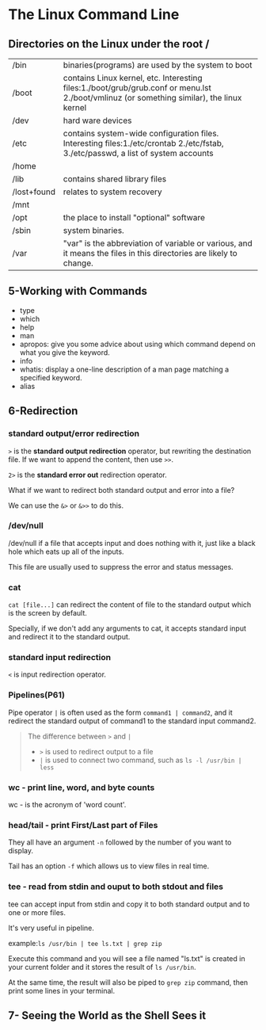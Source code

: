 # The Linux Command Line



## Directories on the Linux under the root /

|             |                                                              |
| ----------- | ------------------------------------------------------------ |
| /bin        | binaries(programs) are used by the system to boot            |
| /boot       | contains Linux kernel, etc.    Interesting files:1./boot/grub/grub.conf or menu.lst  2./boot/vmlinuz (or something similar), the linux kernel |
| /dev        | hard ware devices                                            |
| /etc        | contains system-wide configuration files.    Interesting files:1./etc/crontab    2./etc/fstab,     3./etc/passwd, a list of system accounts |
| /home       |                                                              |
| /lib        | contains shared library files                                |
| /lost+found | relates to system recovery                                   |
| /mnt        |                                                              |
| /opt        | the place to install "optional" software                     |
| /sbin       | system binaries.                                             |
| /var        | "var" is the abbreviation of variable or various, and it means the files in this directories are likely to change. |





## 5-Working with Commands

- type
- which
- help
- man
- apropos: give you some advice about using which command depend on what you give the keyword.
- info
- whatis: display a one-line description of a man page matching a specified keyword.
- alias





## 6-Redirection

### standard output/error redirection

`>` is the **standard output redirection** operator, but rewriting the destination file. If we want to append the content, then use `>>`. 

`2>` is the **standard error out** redirection operator.

What if we want to redirect both standard output and error into a file?

We can use the `&>` or `&>>` to do this.



### **/dev/null**

/dev/null if a file that accepts input and does nothing with it, just like a black hole which eats up all of the inputs.

This file are usually used to suppress the error and status messages.



### cat

`cat [file...]` can redirect the content of file to the standard output which is the screen by default.

Specially, if we don't add any arguments to cat, it accepts standard input and redirect it to the standard output.

### standard input redirection

`<` is input redirection operator.



### Pipelines(P61)

Pipe operator `|`  is often used as the form `command1 | command2`, and it redirect the standard output of command1 to the standard input command2.

> The difference between `>` and `|`
>
> - `>` is used to redirect output to a file
> - `|` is used to connect two command, such as `ls -l /usr/bin | less`



### wc - print line, word, and byte counts

wc - is the acronym of 'word count'.



### head/tail - print First/Last part of Files

They all have an argument `-n` followed by the number of you want to display.

Tail has an option `-f` which allows us to view files in real time.



### tee - read from stdin and ouput to both stdout and files

tee can accept input from stdin and copy it to both standard output and to one or more files.

It's very useful in pipeline.

example:`ls /usr/bin | tee ls.txt | grep zip`

Execute this command and you will see a file named "ls.txt" is created in your current folder and it stores the result of `ls /usr/bin`.

At the same time, the result will also be piped to `grep zip` command, then print some lines in your terminal.



## 7- Seeing the World as the Shell Sees it

